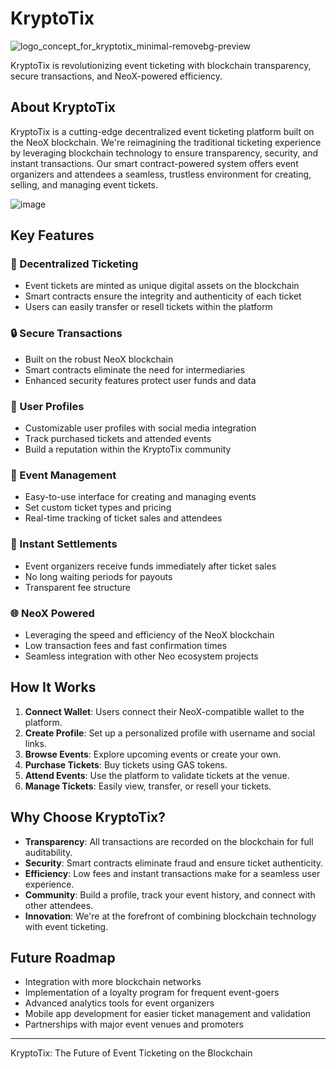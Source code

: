 # KryptoTix

![logo_concept_for_kryptotix_minimal-removebg-preview](https://github.com/user-attachments/assets/a3e0bf97-9d54-4bbc-8522-9d959264f8a9)

KryptoTix is revolutionizing event ticketing with blockchain transparency, secure transactions, and NeoX-powered efficiency.

## About KryptoTix

KryptoTix is a cutting-edge decentralized event ticketing platform built on the NeoX blockchain. We're reimagining the traditional ticketing experience by leveraging blockchain technology to ensure transparency, security, and instant transactions. Our smart contract-powered system offers event organizers and attendees a seamless, trustless environment for creating, selling, and managing event tickets.

![image](https://github.com/user-attachments/assets/4639d204-a795-46b0-830c-f78b6c420d7b)

## Key Features

### 🎫 Decentralized Ticketing
- Event tickets are minted as unique digital assets on the blockchain
- Smart contracts ensure the integrity and authenticity of each ticket
- Users can easily transfer or resell tickets within the platform

### 🔒 Secure Transactions
- Built on the robust NeoX blockchain
- Smart contracts eliminate the need for intermediaries
- Enhanced security features protect user funds and data

### 👤 User Profiles
- Customizable user profiles with social media integration
- Track purchased tickets and attended events
- Build a reputation within the KryptoTix community

### 📅 Event Management
- Easy-to-use interface for creating and managing events
- Set custom ticket types and pricing
- Real-time tracking of ticket sales and attendees

### 💸 Instant Settlements
- Event organizers receive funds immediately after ticket sales
- No long waiting periods for payouts
- Transparent fee structure

### 🌐 NeoX Powered
- Leveraging the speed and efficiency of the NeoX blockchain
- Low transaction fees and fast confirmation times
- Seamless integration with other Neo ecosystem projects

## How It Works

1. **Connect Wallet**: Users connect their NeoX-compatible wallet to the platform.
2. **Create Profile**: Set up a personalized profile with username and social links.
3. **Browse Events**: Explore upcoming events or create your own.
4. **Purchase Tickets**: Buy tickets using GAS tokens.
5. **Attend Events**: Use the platform to validate tickets at the venue.
6. **Manage Tickets**: Easily view, transfer, or resell your tickets.

## Why Choose KryptoTix?

- **Transparency**: All transactions are recorded on the blockchain for full auditability.
- **Security**: Smart contracts eliminate fraud and ensure ticket authenticity.
- **Efficiency**: Low fees and instant transactions make for a seamless user experience.
- **Community**: Build a profile, track your event history, and connect with other attendees.
- **Innovation**: We're at the forefront of combining blockchain technology with event ticketing.

## Future Roadmap

- Integration with more blockchain networks
- Implementation of a loyalty program for frequent event-goers
- Advanced analytics tools for event organizers
- Mobile app development for easier ticket management and validation
- Partnerships with major event venues and promoters

---

KryptoTix: The Future of Event Ticketing on the Blockchain
